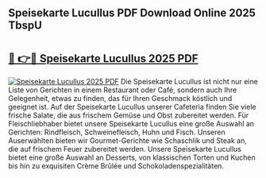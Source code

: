 ## Speisekarte Lucullus PDF Download Online 2025 TbspU

# <h2><a href="http://gc8u5uu.nevu.top/?p=Speisekarte+Lucullus">🔗 👉🔴 Speisekarte Lucullus 2025 PDF</a></h2>

[![Speisekarte Lucullus 2025 PDF](https://i.imgur.com/dBaPXMq.png)](http://gc8u5uu.nevu.top/?p=Speisekarte+Lucullus)
Die Speisekarte Lucullus ist nicht nur eine Liste von Gerichten in einem Restaurant oder Café, sondern auch Ihre Gelegenheit, etwas zu finden, das für Ihren Geschmack köstlich und geeignet ist. Auf der Speisekarte Lucullus unserer Cafeteria finden Sie viele frische Salate, die aus frischem Gemüse und Obst zubereitet werden. Für Fleischliebhaber bietet unsere Speisekarte Lucullus eine große Auswahl an Gerichten: Rindfleisch, Schweinefleisch, Huhn und Fisch. Unseren Auserwählten bieten wir Gourmet-Gerichte wie Schaschlik und Steak an, die auf frischem Feuer zubereitet werden. Unsere Speisekarte Lucullus bietet eine große Auswahl an Desserts, von klassischen Torten und Kuchen bis hin zu exquisiten Crème Brûlée und Schokoladenspezialitäten.
